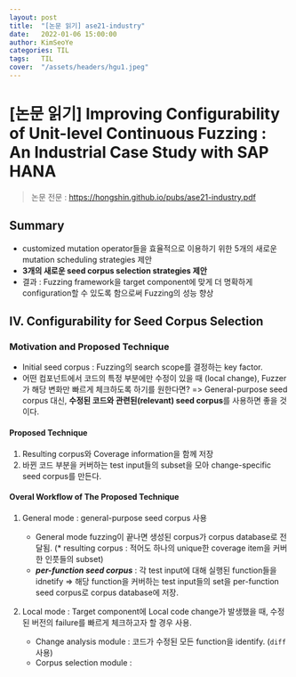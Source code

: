 ```yaml
---
layout: post
title:  "[논문 읽기] ase21-industry"
date:   2022-01-06 15:00:00
author: KimSeoYe
categories: TIL
tags:   TIL
cover:  "/assets/headers/hgu1.jpeg"
---
```


# [논문 읽기] Improving Configurability of Unit-level Continuous Fuzzing : An Industrial Case Study with SAP HANA

> 논문 전문 : https://hongshin.github.io/pubs/ase21-industry.pdf 


## Summary

- customized mutation operator들을 효율적으로 이용하기 위한 5개의 새로운 mutation scheduling strategies 제안
- **3개의 새로운 seed corpus selection strategies 제안**
- 결과 : Fuzzing framework을 target component에 맞게 더 명확하게 configuration할 수 있도록 함으로써 Fuzzing의 성능 향상


## IV. Configurability for Seed Corpus Selection

### Motivation and Proposed Technique

- Initial seed corpus : Fuzzing의 search scope를 결정하는 key factor.
- 어떤 컴포넌트에서 코드의 특정 부분에만 수정이 있을 때 (local change), Fuzzer가 해당 변화만 빠르게 체크하도록 하기를 원한다면? => General-purpose seed corpus 대신, **수정된 코드와 관련된(relevant) seed corpus**를 사용하면 좋을 것이다.

#### Proposed Technique

1. Resulting corpus와 Coverage information을 함께 저장
2. 바뀐 코드 부분을 커버하는 test input들의 subset을 모아 change-specific seed corpus를 만든다.

#### Overal Workflow of The Proposed Technique

1. General mode : general-purpose seed corpus 사용
    - General mode fuzzing이 끝나면 생성된 corpus가 corpus database로 전달됨. (* resulting corpus : 적어도 하나의 unique한 coverage item을 커버한 인풋들의 subset)    
    - **_per-function seed corpus_** : 각 test input에 대해 실행된 function들을 idnetify => 해당 function을 커버하는 test input들의 set을 per-function seed corpus로 corpus database에 저장. 

2. Local mode : Target component에 Local code change가 발생했을 때, 수정된 버전의 failure를 빠르게 체크하고자 할 경우 사용.
   - Change analysis module : 코드가 수정된 모든 function을 identify. (`diff` 사용)
   - Corpus selection module : 